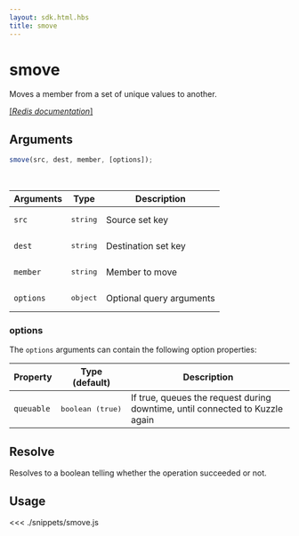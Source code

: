 ```yaml
---
layout: sdk.html.hbs
title: smove
---
```


# smove

Moves a member from a set of unique values to another.

[[_Redis documentation_]](https://redis.io/commands/smove)

## Arguments

```js
smove(src, dest, member, [options]);
```

<br/>

| Arguments | Type              | Description              |
| --------- | ----------------- | ------------------------ |
| `src`     | <pre>string</pre> | Source set key           |
| `dest`    | <pre>string</pre> | Destination set key      |
| `member`  | <pre>string</pre> | Member to move           |
| `options` | <pre>object</pre> | Optional query arguments |

### options

The `options` arguments can contain the following option properties:

| Property   | Type (default)            | Description                                                                  |
| ---------- | ------------------------- | ---------------------------------------------------------------------------- |
| `queuable` | <pre>boolean (true)</pre> | If true, queues the request during downtime, until connected to Kuzzle again |

## Resolve

Resolves to a boolean telling whether the operation succeeded or not.

## Usage

<<< ./snippets/smove.js

